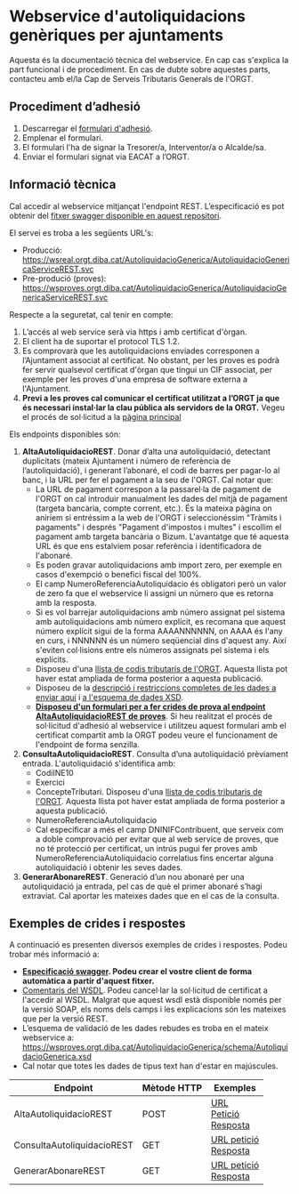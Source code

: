 # Webservice d'autoliquidacions genèriques per ajuntaments

Aquesta és la documentació tècnica del webservice. En cap cas s'explica la part funcional i de procediment. En cas de dubte sobre aquestes parts, contacteu amb el/la Cap de Serveis Tributaris Generals de l'ORGT.

## Procediment d’adhesió
1. Descarregar el [formulari d'adhesió](https://github.com/organisme-de-gestio-tributaria/autoliquidacio-generica/blob/main/Web%20service%20autoliquidacions%20gen%C3%A8riques.pdf).
2. Emplenar el formulari.
3. El formulari l'ha de signar la Tresorer/a, Interventor/a o Alcalde/sa.
3. Enviar el formulari signat via EACAT a l’ORGT.

## Informació tècnica

Cal accedir al webservice mitjançat l'endpoint REST. L’especificació es pot obtenir del [fitxer swagger disponible en aquest repositori](https://github.com/organisme-de-gestio-tributaria/autoliquidacio-generica/blob/main/swagger%20AutoliquidacioGenerica.json).

El servei es troba a les següents URL's:
* Producció: https://wsreal.orgt.diba.cat/AutoliquidacioGenerica/AutoliquidacioGenericaServiceREST.svc
* Pre-produció (proves): https://wsproves.orgt.diba.cat/AutoliquidacioGenerica/AutoliquidacioGenericaServiceREST.svc

Respecte a la seguretat, cal tenir en compte:
1. L’accés al web service serà via https i amb certificat d'òrgan. 
1. El client ha de suportar el protocol TLS 1.2.
1. Es comprovarà que les autoliquidacions enviades corresponen a l’Ajuntament associat al certificat. No obstant, per les proves es podrà fer servir qualsevol certificat d'òrgan que tingui un CIF associat, per exemple per les proves d'una empresa de software externa a l'Ajuntament.
1. **Previ a les proves cal comunicar el certificat utilitzat a l’ORGT ja que és necessari instal·lar la clau pública als servidors de la ORGT.** Vegeu el procés de sol·licitud a la [pàgina principal](https://github.com/organisme-de-gestio-tributaria/organisme-de-gestio-tributaria)

Els endpoints disponibles són:
1. **AltaAutoliquidacioREST**. Donar d’alta una autoliquidació, detectant duplicitats (mateix Ajuntament i número de referència de l’autoliquidació), i generant l’abonaré, el codi de barres per pagar-lo al banc, i la URL per fer el pagament a la seu de l'ORGT. Cal notar que:
   - La URL de pagament correspon a la passarel·la de pagament de l'ORGT on cal introduir manualment les dades del mitjà de pagament (targeta bancària, compte corrent, etc.). És la mateixa pàgina on aniríem si entréssim a la web de l'ORGT i seleccionéssim "Tràmits i pagaments" i després "Pagament d'impostos i multes" i escollim el pagament amb targeta bancària o Bizum. L'avantatge que té aquesta URL és que ens estalviem posar referència i identificadora de l'abonaré.
   - Es poden gravar autoliquidacions amb import zero, per exemple en casos d'exempció o benefici fiscal del 100%.
   - El camp NumeroReferenciaAutoliquidacio és obligatori però un valor de zero fa que el webservice li assigni un número que es retorna amb la resposta.
   - Si es vol barrejar autoliquidacions amb número assignat pel sistema amb autoliquidacions amb número explícit, es recomana que aquest número explícit sigui de la forma AAAANNNNNN, on AAAA és l'any en curs, i NNNNNN és un número seqüencial dins d'aquest any. Així s'eviten col·lisions entre els números assignats pel sistema i els explícits.
   - Disposeu d'una [llista de codis tributaris de l'ORGT](https://github.com/organisme-de-gestio-tributaria/organisme-de-gestio-tributaria/blob/main/Codis%20de%20concepte%20tributari.txt). Aquesta llista pot haver estat ampliada de forma posterior a aquesta publicació.
   - Disposeu de la [descripció i restriccions completes de les dades a enviar aquí](https://wsproves.orgt.diba.cat/AutoliquidacioGenerica/AutoliquidacioGenericaService.svc/mex?singleWsdl) i [a l'esquema de dades XSD](https://wsproves.orgt.diba.cat/AutoliquidacioGenerica/schema/AutoliquidacioGenerica.xsd ).
   - **[Disposeu d'un formulari per a fer crides de prova al endpoint AltaAutoliquidacioREST de proves](https://github.com/organisme-de-gestio-tributaria/autoliquidacio-generica/blob/main/formulari.html)**. Si heu realitzat el procés de sol·licitud d'adhesió al webservice i utilitzeu aquest formulari amb el certificat compartit amb la ORGT podeu veure el funcionament de l'endpoint de forma senzilla.
1. **ConsultaAutoliquidacioREST**. Consulta d’una autoliquidació prèviament entrada. L'autoliquidació s'identifica amb:
   -	CodiINE10
   -	Exercici
   -	ConcepteTributari. Disposeu d'una [llista de codis tributaris de l'ORGT](https://github.com/organisme-de-gestio-tributaria/organisme-de-gestio-tributaria/blob/main/Codis%20de%20concepte%20tributari.txt). Aquesta llista pot haver estat ampliada de forma posterior a aquesta publicació.
   -	NumeroReferenciaAutoliquidacio
   - Cal especificar a més el camp DNINIFContribuent, que serveix com a doble comprovació per evitar que al web service de proves, que no té protecció per certificat, un intrús pugui fer proves amb NumeroReferenciaAutoliquidacio correlatius fins encertar alguna autoliquidació i obtenir les seves dades.
1. **GenerarAbonareREST**. Generació d’un nou abonaré per una autoliquidació ja entrada, pel cas de què el primer abonaré s’hagi extraviat. Cal aportar les mateixes dades que en el cas de la consulta.

## Exemples de crides i respostes
A continuació es presenten diversos exemples de crides i respostes. Podeu trobar més informació a:
* **[Especificació swagger](https://github.com/organisme-de-gestio-tributaria/autoliquidacio-generica/blob/main/swagger%20AutoliquidacioGenerica.json). Podeu crear el vostre client de forma automàtica a partir d'aquest fitxer.**
* [Comentaris del WSDL](https://wsproves.orgt.diba.cat/AutoliquidacioGenerica/AutoliquidacioGenericaService.svc/mex?singleWsdl). Podeu cancel·lar la sol·licitud de certificat a l'accedir al WSDL. Malgrat que aquest wsdl està disponible només per la versió SOAP, els noms dels camps i les explicacions són les mateixes que per la versió REST.
* L’esquema de validació de les dades rebudes es troba en el mateix webservice a: https://wsproves.orgt.diba.cat/AutoliquidacioGenerica/schema/AutoliquidacioGenerica.xsd 
* Cal notar que totes les dades de tipus text han d'estar en majúscules.

| Endpoint | Mètode HTTP | Exemples |
|---|---|---|
| AltaAutoliquidacioREST | POST | [URL](https://wsproves.orgt.diba.cat/AutoliquidacioGenerica/AutoliquidacioGenericaServiceREST.svc/AltaAutoliquidacioREST) <br> [Petició](https://github.com/organisme-de-gestio-tributaria/autoliquidacio-generica/blob/main/Exemples/AltaAutoliquidacioREST%20Peticio.json) <br> [Resposta](https://github.com/organisme-de-gestio-tributaria/autoliquidacio-generica/blob/main/Exemples/AltaAutoliquidacioREST%20Resposta.json)
| ConsultaAutoliquidacioREST | GET | [URL petició](https://wsproves.orgt.diba.cat/AutoliquidacioGenerica/AutoliquidacioGenericaServiceREST.svc/ConsultaAutoliquidacioREST?CodiINE10=XXXXXXXXXX&Exercici=YYYY&ConcepteTributari=ZZ&NumeroReferenciaAutoliquidacio=AAAAAAAA&DNINIFContribuent=11111111) <br> [Resposta](https://github.com/organisme-de-gestio-tributaria/autoliquidacio-generica/blob/main/Exemples/ConsultaAutoliquidacioREST%20Resposta.json)
| GenerarAbonareREST | GET | [URL petició](https://wsproves.orgt.diba.cat/AutoliquidacioGenerica/AutoliquidacioGenericaServiceREST.svc/GenerarAbonareREST?CodiINE10=0000000000&Exercici=2023&ConcepteTributari=05&NumeroReferenciaAutoliquidacio=0002300000&DNINIFContribuent=11111111) <br> [Resposta](https://github.com/organisme-de-gestio-tributaria/autoliquidacio-generica/blob/main/Exemples/GenerarAbonareREST%20Resposta.json)



